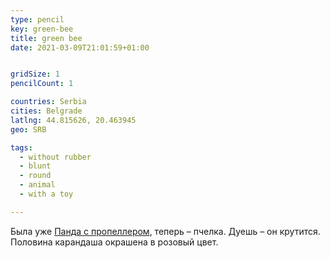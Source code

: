 ```yaml
---
type: pencil
key: green-bee
title: green bee
date: 2021-03-09T21:01:59+01:00


gridSize: 1
pencilCount: 1

countries: Serbia
cities: Belgrade
latlng: 44.815626, 20.463945
geo: SRB

tags:
  - without rubber
  - blunt
  - round
  - animal
  - with a toy

---
```


Была уже [Панда с пропеллером](?display=vietpanda), теперь – пчелка. Дуешь – он крутится. Половина карандаша окрашена в розовый цвет.
